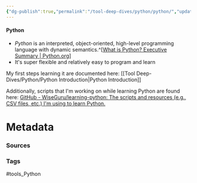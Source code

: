 ```yaml
---
{"dg-publish":true,"permalink":"/tool-deep-dives/python/python/","updated":"2024-03-27T10:57:59.000-07:00"}
---
```


#### Python
- *Python* is an interpreted, object-oriented, high-level programming language with dynamic semantics.^[[What is Python? Executive Summary | Python.org](https://www.python.org/doc/essays/blurb/)]
- It's super flexible and relatively easy to program and learn

My first steps learning it are documented here: [[Tool Deep-Dives/Python/Python Introduction\|Python Introduction]]

Additionally, scripts that I'm working on while learning Python are found here: [GitHub - WiseGuru/learning-python: The scripts and resources (e.g., CSV files, etc.) I'm using to learn Python.](https://github.com/WiseGuru/learning-python)




# Metadata

### Sources

### Tags
#tools_Python